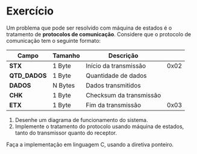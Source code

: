 # Exercício

Um problema que pode ser resolvido com máquina de
estados é o tratamento de **protocolos de comunicação**.
Considere que o protocolo de comunicação tem o seguinte
formato:

| Campo      | Tamanho    | Descrição                        |                          |
|------------|------------|----------------------------------|--------------------------|
| **STX**    | 1 Byte     | Início da transmissão            | 0x02                     |
| **QTD_DADOS** | 1 Byte  | Quantidade de dados              |                          |
| **DADOS**  | N Bytes    | Dados transmitidos               |                          |
| **CHK**    | 1 Byte     | Checksum da transmissão          |                          |
| **ETX**    | 1 Byte     | Fim da transmissão               | 0x03                     |

1) Desenhe um diagrama de funcionamento do sistema.
2) Implemente o tratamento do protocolo usando máquina
de estados, tanto do transmissor quanto do receptor.

Faça a implementação em linguagem C, usando a diretiva
ponteiro.
